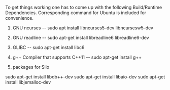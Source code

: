 To get things working one has to come up with the following Build/Runtime Dependencies.
Corresponding command for Ubuntu is included for convenience.

1. GNU ncurses
-- sudo apt install libncurses5-dev libncursesw5-dev

2. GNU readline
-- sudo apt-get install libreadline6 libreadline6-dev

3. GLIBC
-- sudo apt-get install libc6

4. g++ Compiler that supports C++11
-- sudo apt-get install g++

5. packages for Silo

sudo apt-get install libdb++-dev
sudo apt-get install libaio-dev
sudo apt-get install libjemalloc-dev
